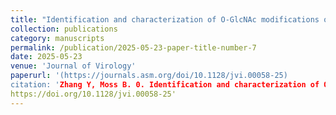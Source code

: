 ```yaml
---
title: "Identification and characterization of O-GlcNAc modifications of a conserved orthopoxvirus core protein"
collection: publications
category: manuscripts
permalink: /publication/2025-05-23-paper-title-number-7
date: 2025-05-23
venue: 'Journal of Virology'
paperurl: '(https://journals.asm.org/doi/10.1128/jvi.00058-25)
citation: 'Zhang Y, Moss B. 0. Identification and characterization of O-GlcNAc modifications of a conserved orthopoxvirus core protein. J Virol 0:e00058-25.
https://doi.org/10.1128/jvi.00058-25'
---
```

